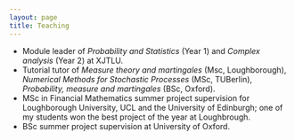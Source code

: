 ```yaml
---
layout: page
title: Teaching
---
```


* Module leader of *Probability and Statistics* (Year 1) and *Complex analysis* (Year 2) at XJTLU.
* Tutorial tutor of *Measure theory and martingales* (Msc, Loughborough), *Numerical Methods for Stochastic Processes* (MSc, TUBerlin), *Probability, measure and martingales* (BSc, Oxford).
* MSc in Financial Mathematics summer project supervision for Loughborough University, UCL and the University of Edinburgh; one of my students won the best project of the year at Loughbrough. 
* BSc summer project supervision at University of Oxford.

